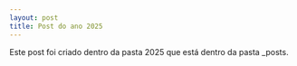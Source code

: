 ```yaml
---
layout: post
title: Post do ano 2025
---
```


Este post foi criado dentro da pasta 2025 que está dentro da pasta _posts.